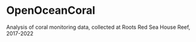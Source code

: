 # OpenOceanCoral
Analysis of coral monitoring data, collected at Roots Red Sea House Reef, 2017-2022
